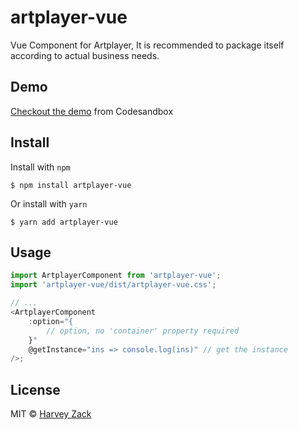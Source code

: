 # artplayer-vue

Vue Component for Artplayer, It is recommended to package itself according to actual business needs.

## Demo

[Checkout the demo](https://codesandbox.io/s/6z76lm109n) from Codesandbox

## Install

Install with `npm`

```
$ npm install artplayer-vue
```

Or install with `yarn`

```
$ yarn add artplayer-vue
```

## Usage

```js
import ArtplayerComponent from 'artplayer-vue';
import 'artplayer-vue/dist/artplayer-vue.css';

// ...
<ArtplayerComponent
    :option="{
        // option, no 'container' property required
    }"
    @getInstance="ins => console.log(ins)" // get the instance
/>;
```

## License

MIT © [Harvey Zack](https://sleepy.im/)
